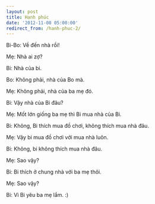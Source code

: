 ```yaml
---
layout: post
title: Hạnh phúc
date: '2012-11-08 05:00:00'
redirect_from: /hanh-phuc-2/
---
```



Bi-Bo: Về đến nhà rồi!

Mẹ: Nhà ai zợ?

Bi: Nhà của bi.

Bo: Không phải, nhà của Bo mà.

Mẹ: Không phải, nhà của ba mẹ đó.

Bi: Vậy nhà của Bi đâu?

Mẹ: Mốt lớn giống ba mẹ thì Bi mua nhà của Bi.

Bi: Không, Bi thích mua đồ chơi, không thích mua nhà đâu.

Mẹ: Vậy bi mua đồ chơi với mua nhà luôn.

Bi: Không, bi không thích mua nhà đâu.

Mẹ: Sao vậy?

Bi: Bi thích ở chung nhà với ba mẹ thôi.

Mẹ: Sao vậy?

Bi: Vì Bi yêu ba mẹ lắm. :)
